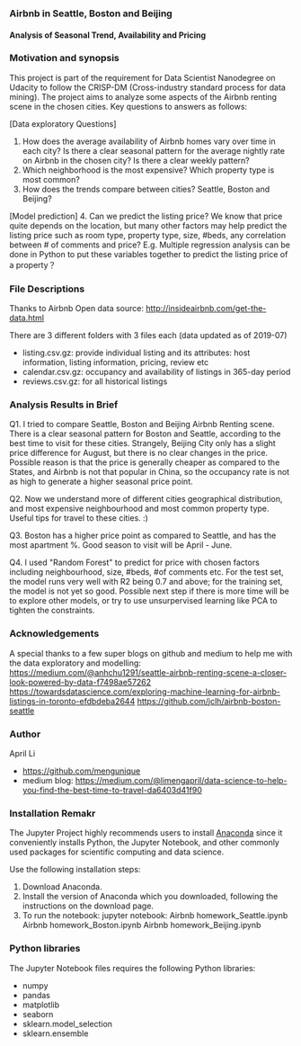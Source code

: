 
### Airbnb in Seattle, Boston and Beijing

#### Analysis of Seasonal Trend, Availability and Pricing


### Motivation and synopsis
This project is part of the requirement for Data Scientist Nanodegree on Udacity to follow the CRISP-DM (Cross-industry standard process for data mining). The project aims to analyze some aspects of the Airbnb renting scene in the chosen cities. 
Key questions to answers as follows:

[Data exploratory Questions]
1.	How does the average availability of Airbnb homes vary over time in each city? Is there a clear seasonal pattern for the average nightly rate on Airbnb in the chosen city? Is there a clear weekly pattern?
2.	Which neighborhood is the most expensive? Which property type is most common? 
3.	How does the trends compare between cities? Seattle, Boston and Beijing?

[Model prediction] 
4.	Can we predict the listing price? We know that price quite depends on the location, but many other factors may help predict the listing price such as room type, property type, size, #beds, any correlation between # of comments and price? E.g. Multiple regression analysis can be done in Python to put these variables together to predict the listing price of a property？

### File Descriptions
Thanks to Airbnb Open data source: http://insideairbnb.com/get-the-data.html

There are 3 different folders with 3 files each (data updated as of 2019-07)
- listing.csv.gz: provide individual listing and its attributes: host information, listing information, pricing, review etc
- calendar.csv.gz: occupancy and availability of listings in 365-day period
- reviews.csv.gz: for all historical listings 

### Analysis Results in Brief
Q1. I tried to compare Seattle, Boston and Beijing Airbnb Renting scene. There is a clear seasonal pattern for Boston and Seattle, according to the best time to visit for these cities. 
Strangely, Beijing City only has a slight price difference for August, but there is no clear changes in the price. Possible reason is that the price is generally cheaper as compared to the States, and Airbnb is not that popular in China, so the occupancy rate is not as high to generate a higher seasonal price point.  

Q2. Now we understand more of different cities geographical distribution, and most expensive neighbourhood and most common property type. Useful tips for travel to these cities. :)

Q3. Boston has a higher price point as compared to Seattle, and has the most apartment %. Good season to visit will be April - June. 

Q4. I used "Random Forest" to predict for price with chosen factors including neighbourhood, size, #beds, #of comments etc. For the test set, the model runs very well with R2 being 0.7 and above; for the training set, the model is not yet so good. 
Possible next step if there is more time will be to explore other models, or try to use unsurpervised learning like PCA to tighten the constraints. 

### Acknowledgements
A special thanks to a few super blogs on github and medium to help me with the data exploratory and modelling:
    https://medium.com/@anhchu1291/seattle-airbnb-renting-scene-a-closer-look-powered-by-data-f7498ae57262
    https://towardsdatascience.com/exploring-machine-learning-for-airbnb-listings-in-toronto-efdbdeba2644
    https://github.com/jclh/airbnb-boston-seattle
        
### Author
April Li
- https://github.com/mengunique
- medium blog: https://medium.com/@limengapril/data-science-to-help-you-find-the-best-time-to-travel-da6403d41f90


### Installation Remakr 
The Jupyter Project highly recommends users to install [Anaconda](https://www.anaconda.com/distribution/)
since it conveniently installs Python, the Jupyter Notebook, and other commonly used packages for scientific computing and data science.

Use the following installation steps:
1. Download Anaconda.
2. Install the version of Anaconda which you downloaded, following the instructions on the download page.
3. To run the notebook:
jupyter notebook:
    Airbnb homework_Seattle.ipynb
    Airbnb homework_Boston.ipynb
    Airbnb homework_Beijing.ipynb
    
### Python libraries

The Jupyter Notebook files requires the following Python libraries:
- numpy
- pandas
- matplotlib
- seaborn
- sklearn.model_selection
- sklearn.ensemble




```python

```

